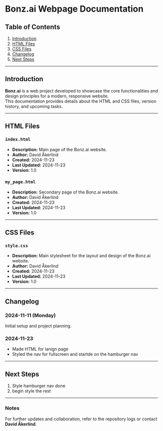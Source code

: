 # Bonz.ai Webpage Documentation

## Table of Contents

1. [Introduction](#introduction)
2. [HTML Files](#html-files)
3. [CSS Files](#css-files)
4. [Changelog](#changelog)
5. [Next Steps](#next-steps)

---

## Introduction

**Bonz.ai** is a web project developed to showcase the core functionalities and
design principles for a modern, responsive website.  
This documentation provides details about the HTML and CSS files, version
history, and upcoming tasks.

---

## HTML Files

### `index.html`

-   **Description:** Main page of the Bonz.ai website.
-   **Author:** David Åkerlind
-   **Created:** 2024-11-23
-   **Last Updated:** 2024-11-23
-   **Version:** 1.0

### `my_page.html`

-   **Description:** Secondary page of the Bonz.ai website.
-   **Author:** David Åkerlind
-   **Created:** 2024-11-23
-   **Last Updated:** 2024-11-23
-   **Version:** 1.0

---

## CSS Files

### `style.css`

-   **Description:** Main stylesheet for the layout and design of the Bonz.ai
    website.
-   **Author:** David Åkerlind
-   **Created:** 2024-11-23
-   **Last Updated:** 2024-11-23
-   **Version:** 1.0

---

## Changelog

### 2024-11-11 (Monday)

Initial setup and project planning.

### 2024-11-23

-   Made HTML for lanign page
-   Styled the nav for fullscreen and startde on the hamburger nav

---

## Next Steps

1. Style hamburger nav done
2. begin style the rest

---

### Notes

For further updates and collaboration, refer to the repository logs or contact
**David Åkerlind**.
